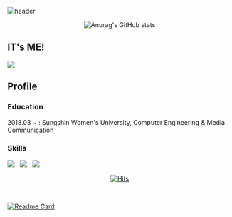 ![header](https://capsule-render.vercel.app/api?type=wave&color=FFC0CB&height=300&section=header&text=Dain's%20Repository🌷&fontSize=70)

<div align=center>

![Anurag's GitHub stats](https://github-readme-stats.vercel.app/api?username=Chedda98&count_private=true&show_icons=true&theme=buefy)

</div>

## IT's ME!
<a href="https://www.instagram.com/chedda_92/"><img src="https://img.shields.io/badge/Instagram-DD2A78?style=flat-square&logo=Instagram&logoColor=white&link=https://www.instagram.com/chedda_92/"/></a>

## Profile

### Education
2018.03 ~ : Sungshin Women's University, Computer Engineering & Media Communication
### Skills
<img src="https://img.shields.io/badge/Javascript-F7DF1E?style=for-the-badge&logo=Javascript&logoColor=white"/></a>&nbsp;&nbsp;&nbsp;<img src="https://img.shields.io/badge/MySQL-4479A1?style=for-the-badge&logo=MySQL&logoColor=white"/></a>&nbsp;&nbsp;&nbsp;<img src="https://img.shields.io/badge/AWS-232F3E?style=for-the-badge&logo=Amazon&nbspAws&logoColor=white"/></a>

<div align=center>
  
[![Hits](https://hits.seeyoufarm.com/api/count/incr/badge.svg?url=https%3A%2F%2Fgithub.com%2FChedda98&count_bg=%23FF69B4&title_bg=%239C8080&icon=github.svg&icon_color=%23F3EDED&title=hits&edge_flat=false)](https://hits.seeyoufarm.com)

</div>

<br>

[![Readme Card](https://github-readme-stats.vercel.app/api/pin/?username=Chedda98&repo=Praise_Server&show_owner=true&theme=buefy)](https://github.com/Chedda98/Praise_Server)


<!--
**Chedda98/Chedda98** is a ✨ _special_ ✨ repository because its `README.md` (this file) appears on your GitHub profile.

Here are some ideas to get you started:

- 🔭 I’m currently working on ...
- 🌱 I’m currently learning ...
- 👯 I’m looking to collaborate on ...
- 🤔 I’m looking for help with ...
- 💬 Ask me about ...
- 📫 How to reach me: ...
- 😄 Pronouns: ...
- ⚡ Fun fact: ...
-->
